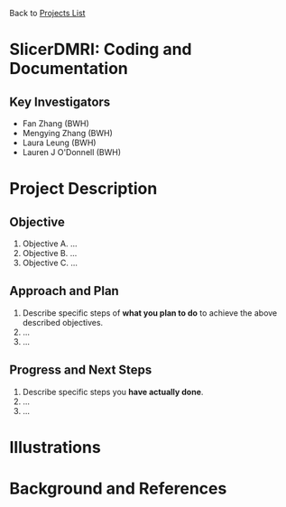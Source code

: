 Back to [Projects List](../../README.md#ProjectsList)

# SlicerDMRI: Coding and Documentation

## Key Investigators

- Fan Zhang (BWH)
- Mengying Zhang (BWH)
- Laura Leung (BWH)
- Lauren J O'Donnell (BWH)

# Project Description

<!-- Add a short paragraph describing the project. -->

## Objective

<!-- Describe here WHAT you would like to achieve (what you will have as end result). -->

1. Objective A. ...
1. Objective B. ...
1. Objective C. ...

## Approach and Plan

<!-- Describe here HOW you would like to achieve the objectives stated above. -->

1. Describe specific steps of **what you plan to do** to achieve the above described objectives.
1. ...
1. ...

## Progress and Next Steps

<!-- Update this section as you make progress, describing of what you have ACTUALLY DONE. If there are specific steps that you could not complete then you can describe them here, too. -->

1. Describe specific steps you **have actually done**.
1. ...
1. ...

# Illustrations

<!-- Add pictures and links to videos that demonstrate what has been accomplished.
![Description of picture](Example2.jpg)
![Some more images](Example2.jpg)
-->

# Background and References

<!-- If you developed any software, include link to the source code repository. If possible, also add links to sample data, and to any relevant publications. -->
